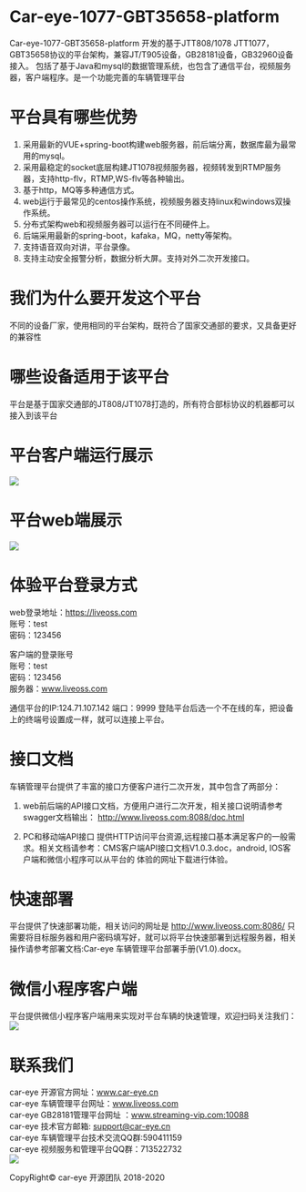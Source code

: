 ﻿
# Car-eye-1077-GBT35658-platform 

Car-eye-1077-GBT35658-platform  开发的基于JTT808/1078 JTT1077，GBT35658协议的平台架构，兼容JT/T905设备，GB28181设备，GB32960设备接入。
包括了基于Java和mysql的数据管理系统，也包含了通信平台，视频服务器，客户端程序。是一个功能完善的车辆管理平台

# 平台具有哪些优势
1. 采用最新的VUE+spring-boot构建web服务器，前后端分离，数据库最为最常用的mysql。
2. 采用最稳定的socket底层构建JT1078视频服务器，视频转发到RTMP服务器，支持http-flv，RTMP,WS-flv等各种输出。
3. 基于http，MQ等多种通信方式。
4. web运行于最常见的centos操作系统，视频服务器支持linux和windows双操作系统。
5. 分布式架构web和视频服务器可以运行在不同硬件上。
6. 后端采用最新的spring-boot，kafaka，MQ，netty等架构。
7. 支持语音双向对讲，平台录像。
8. 支持主动安全报警分析，数据分析大屏。支持对外二次开发接口。

# 我们为什么要开发这个平台

不同的设备厂家，使用相同的平台架构，既符合了国家交通部的要求，又具备更好的兼容性

# 哪些设备适用于该平台

平台是基于国家交通部的JT808/JT1078打造的，所有符合部标协议的机器都可以接入到该平台


# 平台客户端运行展示


![](https://gitee.com/careye_open_source_platform_group/Car-eye-JTT1077-JT796-platform/raw/master/Car-eye.png)



# 平台web端展示

![](https://gitee.com/careye_open_source_platform_group/Car-eye-JTT1077-JT796-platform/raw/master/web.png)


# 体验平台登录方式

web登录地址：https://liveoss.com  
账号：test      
密码：123456     

客户端的登录账号     
账号：test    
密码：123456   
服务器：www.liveoss.com     

通信平台的IP:124.71.107.142
端口：9999
登陆平台后选一个不在线的车，把设备上的终端号设置成一样，就可以连接上平台。


# 接口文档

车辆管理平台提供了丰富的接口方便客户进行二次开发，其中包含了两部分：
1. web前后端的API接口文档，方便用户进行二次开发，相关接口说明请参考swagger文档输出：
http://www.liveoss.com:8088/doc.html

2. PC和移动端API接口
提供HTTP访问平台资源,远程接口基本满足客户的一般需求。相关文档请参考：CMS客户端API接口文档V1.0.3.doc，android, IOS客户端和微信小程序可以从平台的
体验的网址下载进行体验。

# 快速部署

平台提供了快速部署功能，相关访问的网址是  http://www.liveoss.com:8086/
只需要将目标服务器和用户密码填写好，就可以将平台快速部署到远程服务器，相关操作请参考部署文档:Car-eye 车辆管理平台部署手册(V1.0).docx。


# 微信小程序客户端   

平台提供微信小程序客户端用来实现对平台车辆的快速管理，欢迎扫码关注我们：    
![](https://gitee.com/careye_open_source_platform_group/Car-eye-JTT1077-JT796-platform/raw/master/weixin.jpg)


# 联系我们

car-eye 开源官方网址：www.car-eye.cn    
car-eye 车辆管理平台网址：www.liveoss.com  
car-eye GB28181管理平台网址 ：www.streaming-vip.com:10088     
car-eye 技术官方邮箱: support@car-eye.cn  
car-eye 车辆管理平台技术交流QQ群:590411159   
car-eye 视频服务和管理平台QQ群：713522732     
![](https://gitee.com/careye_open_source_platform_group/car-eye-jtt1078-media-server/raw/master/QQ/QQ.jpg)   

CopyRight©  car-eye 开源团队 2018-2020


